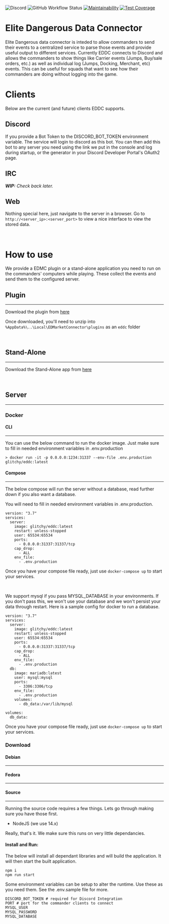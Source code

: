 ![Discord](https://img.shields.io/discord/845790615420665866?color=%237289da&label=Dicord&logo=Discord&logoColor=%23FFFFFF)
![GitHub Workflow Status](https://img.shields.io/github/workflow/status/glitchylabs/eddc/Node.js%20CI)
[![Maintainability](https://api.codeclimate.com/v1/badges/ac3daae276ce26ff3d05/maintainability)](https://codeclimate.com/repos/60b799f1186a88464e00502e/maintainability)
[![Test Coverage](https://api.codeclimate.com/v1/badges/ac3daae276ce26ff3d05/test_coverage)](https://codeclimate.com/repos/60b799f1186a88464e00502e/test_coverage)

Elite Dangerous Data Connector
=====================

Elite Dangerous data connector is inteded to allow commanders to send their events to a centralized service to parse those events and provide useful output to different services.  Currently EDDC connects to Discord and allows the commanders to show things like Carrier events (Jumps, Buy/sale orders, etc.) as well as individual log (Jumps, Docking, Merchant, etc) events.  This can be useful for squads that want to see how their commanders are doing without logging into the game.

# Clients
Below are the current (and future) clients EDDC supports.

## Discord

If you provide a Bot Token to the DISCORD_BOT_TOKEN environment variable. The service will login to discord as this bot.  You can then add this bot to any server you need using the link we put in the console and log during startup, or the generator in your Discord Developer Portal's OAuth2 page.

## IRC

_**WIP:** Check back later._

## Web

Nothing special here, just navigate to the server in a browser.  Go to `http://<server_ip>:<server_port>` to view a nice interface to view the stored data.

<br/>

# How to use
We provide a EDMC plugin or a stand-alone application you need to run on the commanders' computers while playing.  These collect the events and send them to the configured server.

## Plugin
---

Download the plugin from [here](download.me/from/here)

Once downloaded, you'll need to unzip into `%AppData%\..\Local\EDMarketConnector\plugins` as an `eddc` folder


<br/>

## Stand-Alone
---
Download the Stand-Alone app from [here](download.me/from/here)

<br />

## Server
---

### Docker

#### CLI
---
You can use the below command to run the docker image.  Just make sure to fill in needed environment variables in .env.production
```
> docker run -it -p 0.0.0.0:1234:31337 --env-file .env.production glitchy/eddc:latest
```

#### Compose
---
The below compose will run the server without a database, read further down if you also want a database.

You will need to fill in needed environment variables in .env.production.
```
version: "3.7"
services:
  server:
    image: glitchy/eddc:latest
    restart: unless-stopped
    user: 65534:65534
    ports:
      - 0.0.0.0:31337:31337/tcp
    cap_drop:
      - ALL
    env_file:
      - .env.production
```
Once you have your compose file ready, just use `docker-compose up` to start your services.

<br/>

We support mysql if you pass MYSQL_DATABASE in your environments.  If you don't pass this, we won't use your database and we won't persist your data through restart.  Here is a sample config for docker to run a database.
```
version: "3.7"
services:
  server:
    image: glitchy/eddc:latest
    restart: unless-stopped
    user: 65534:65534
    ports:
      - 0.0.0.0:31337:31337/tcp
    cap_drop:
      - ALL
    env_file:
      - .env.production
  db:
    image: mariadb:latest
    user: mysql:mysql
    ports:
      - 3306:3306/tcp
    env_file:
      - .env.production
    volumes:
      - db_data:/var/lib/mysql

volumes:
  db_data:
```

Once you have your compose file ready, just use `docker-compose up` to start your services.

### Download

#### Debian
---

#### Fedora
---

#### Source
---
Running the source code requires a few things. Lets go through making sure you have those first.

- NodeJS (we use 14.x)

Really, that's it.  We make sure this runs on very little dependancies.

#### Install and Run:

The below will install all dependant libraries and will build the application.  It will then start the built application.
```
npm i
npm run start
```

Some environment variables can be setup to alter the runtime.  Use these as you need them.  See the .env.sample file for more.

```
DISCORD_BOT_TOKEN # required for Discord Integration
PORT # port for the commander clients to connect
MYSQL_USER
MYSQL_PASSWORD
MYSQL_DATABASE
```